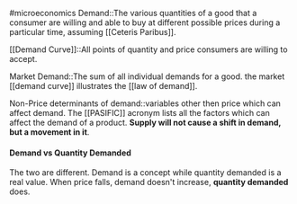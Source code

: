 #microeconomics 
Demand::The various quantities of a good that a consumer are willing and able to buy at different possible prices during a particular time, assuming [[Ceteris Paribus]].
<!--SR:!2023-11-25,3,250-->

[[Demand Curve]]::All points of quantity and price consumers are willing to accept.
<!--SR:!2023-11-25,3,250-->

Market Demand::The sum of all individual demands for a good. the market [[demand curve]] illustrates the [[law of demand]].
<!--SR:!2023-11-25,3,250-->

Non-Price determinants of demand::variables other then price which can affect demand. The [[PASIFIC]] acronym lists all the factors which can affect the demand of a product. **Supply will not cause a shift in demand, but a movement in it**.

#### Demand vs Quantity Demanded
The two are different. Demand is a concept while quantity demanded is a real value. When price falls, demand doesn't increase, **quantity demanded** does. 